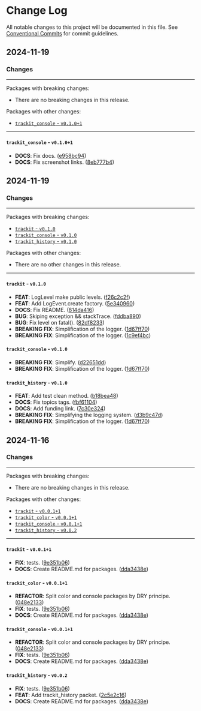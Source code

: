 # Change Log

All notable changes to this project will be documented in this file.
See [Conventional Commits](https://conventionalcommits.org) for commit guidelines.

## 2024-11-19

### Changes

---

Packages with breaking changes:

 - There are no breaking changes in this release.

Packages with other changes:

 - [`trackit_console` - `v0.1.0+1`](#trackit_console---v0101)

---

#### `trackit_console` - `v0.1.0+1`

 - **DOCS**: Fix docs. ([e958bc94](https://github.com/unger1984/trackit/commit/e958bc949c3e0cdbd874a85e8417d088d71f7934))
 - **DOCS**: Fix screenshot links. ([8eb777b4](https://github.com/unger1984/trackit/commit/8eb777b43da0a63ed9ec8d7cfe991e3ed2979917))


## 2024-11-19

### Changes

---

Packages with breaking changes:

 - [`trackit` - `v0.1.0`](#trackit---v010)
 - [`trackit_console` - `v0.1.0`](#trackit_console---v010)
 - [`trackit_history` - `v0.1.0`](#trackit_history---v010)

Packages with other changes:

 - There are no other changes in this release.

---

#### `trackit` - `v0.1.0`

 - **FEAT**: LogLevel make public levels. ([f26c2c2f](https://github.com/unger1984/trackit/commit/f26c2c2fb821473eec9c8cf3349643f29a502810))
 - **FEAT**: Add LogEvent.create factory. ([5e340960](https://github.com/unger1984/trackit/commit/5e340960f0e8915989192743517ef4a0790132ec))
 - **DOCS**: Fix README. ([814da416](https://github.com/unger1984/trackit/commit/814da4160d71e4df1a4f9efead21a3a598a8f823))
 - **BUG**: Skiping exception && stackTrace. ([fddba890](https://github.com/unger1984/trackit/commit/fddba8904e5817063a5a8f14993e1bb33246d4d2))
 - **BUG**: Fix level on fatal(). ([82df8233](https://github.com/unger1984/trackit/commit/82df8233c7b22752918a921ed77d5efe5a61b1f5))
 - **BREAKING** **FIX**: Simplification of the logger. ([1d67ff70](https://github.com/unger1984/trackit/commit/1d67ff7013887a45b65c70ed8951ac00dbb7a247))
 - **BREAKING** **FIX**: Simplification of the logger. ([1c9ef4bc](https://github.com/unger1984/trackit/commit/1c9ef4bc169abb5b9f7a6bebd33c210b391122f5))

#### `trackit_console` - `v0.1.0`

 - **BREAKING** **FIX**: Simplify. ([d22651dd](https://github.com/unger1984/trackit/commit/d22651ddf40fbb61dd996c7116e386fccc739fe8))
 - **BREAKING** **FIX**: Simplification of the logger. ([1d67ff70](https://github.com/unger1984/trackit/commit/1d67ff7013887a45b65c70ed8951ac00dbb7a247))

#### `trackit_history` - `v0.1.0`

 - **FEAT**: Add test clean method. ([b18bea48](https://github.com/unger1984/trackit/commit/b18bea483069563b4e8e40eb804c873fcb51af73))
 - **DOCS**: Fix topics tags. ([fbf61104](https://github.com/unger1984/trackit/commit/fbf611042d4737f3ecc32f03c7a100dfe3ab7856))
 - **DOCS**: Add funding link. ([7c30e324](https://github.com/unger1984/trackit/commit/7c30e324356bb749914480d17fe2a1c39d29895d))
 - **BREAKING** **FIX**: Simplifying the logging system. ([d3b9c47d](https://github.com/unger1984/trackit/commit/d3b9c47d6501cd8b5698ae195577206c80aeb673))
 - **BREAKING** **FIX**: Simplification of the logger. ([1d67ff70](https://github.com/unger1984/trackit/commit/1d67ff7013887a45b65c70ed8951ac00dbb7a247))


## 2024-11-16

### Changes

---

Packages with breaking changes:

 - There are no breaking changes in this release.

Packages with other changes:

 - [`trackit` - `v0.0.1+1`](#trackit---v0011)
 - [`trackit_color` - `v0.0.1+1`](#trackit_color---v0011)
 - [`trackit_console` - `v0.0.1+1`](#trackit_console---v0011)
 - [`trackit_history` - `v0.0.2`](#trackit_history---v002)

---

#### `trackit` - `v0.0.1+1`

 - **FIX**: tests. ([9e351b06](https://github.com/unger1984/trackit/commit/9e351b0618485df3df82507b8f365ff6842159ea))
 - **DOCS**: Create README.md for packages. ([dda3438e](https://github.com/unger1984/trackit/commit/dda3438e0bf0cc60800ddc4489418e1fd032a7eb))

#### `trackit_color` - `v0.0.1+1`

 - **REFACTOR**: Split color and console packages by DRY principe. ([048e2133](https://github.com/unger1984/trackit/commit/048e2133de2a6d37870bce6a1608b7b28696ab4c))
 - **FIX**: tests. ([9e351b06](https://github.com/unger1984/trackit/commit/9e351b0618485df3df82507b8f365ff6842159ea))
 - **DOCS**: Create README.md for packages. ([dda3438e](https://github.com/unger1984/trackit/commit/dda3438e0bf0cc60800ddc4489418e1fd032a7eb))

#### `trackit_console` - `v0.0.1+1`

 - **REFACTOR**: Split color and console packages by DRY principe. ([048e2133](https://github.com/unger1984/trackit/commit/048e2133de2a6d37870bce6a1608b7b28696ab4c))
 - **FIX**: tests. ([9e351b06](https://github.com/unger1984/trackit/commit/9e351b0618485df3df82507b8f365ff6842159ea))
 - **DOCS**: Create README.md for packages. ([dda3438e](https://github.com/unger1984/trackit/commit/dda3438e0bf0cc60800ddc4489418e1fd032a7eb))

#### `trackit_history` - `v0.0.2`

 - **FIX**: tests. ([9e351b06](https://github.com/unger1984/trackit/commit/9e351b0618485df3df82507b8f365ff6842159ea))
 - **FEAT**: Add trackit_history packet. ([2c5e2c16](https://github.com/unger1984/trackit/commit/2c5e2c16ec028b69ad26d33d6cc003c00dc5de2f))
 - **DOCS**: Create README.md for packages. ([dda3438e](https://github.com/unger1984/trackit/commit/dda3438e0bf0cc60800ddc4489418e1fd032a7eb))

